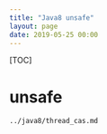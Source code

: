 ```yaml
---
title: "Java8 unsafe"
layout: page
date: 2019-05-25 00:00
---
```


[TOC]

# unsafe

`../java8/thread_cas.md`
